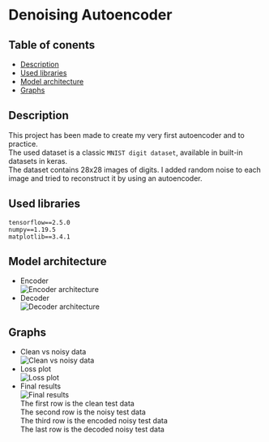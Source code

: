 # Denoising Autoencoder
## Table of conents
* [Description](#description)
* [Used libraries](#used-libraries)
* [Model architecture](#model-architecture)
* [Graphs](#graphs)

## Description
This project has been made to create my very first autoencoder and to practice.  
The used dataset is a classic ```MNIST digit dataset```, available in built-in datasets in keras.  
The dataset contains 28x28 images of digits. I added random noise to each image and tried to reconstruct it by using an autoencoder.  

## Used libraries
```tensorflow==2.5.0```  
```numpy==1.19.5```  
```matplotlib==3.4.1```  

## Model architecture
- Encoder  
![Encoder architecture](/graphs/encoder_summary.png)  
- Decoder  
![Decoder architecture](/graphs/decoder_summary.png)  

## Graphs
- Clean vs noisy data  
![Clean vs noisy data](/graphs/clean_vs_noisy_train.png)  
- Loss plot  
![Loss plot](/graphs/loss_plot.png)  
- Final results   
![Final results](/graphs/results.png)  
The first row is the clean test data  
The second row is the noisy test data  
The third row is the encoded noisy test data  
The last row is the decoded noisy test data 